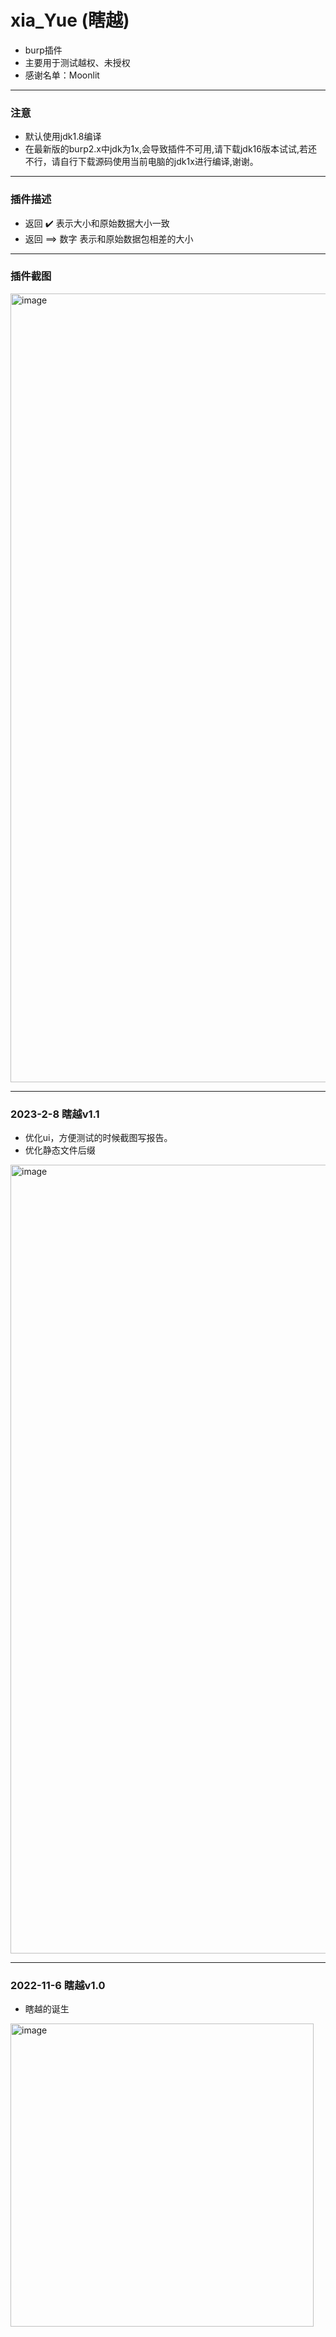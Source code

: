 # xia_Yue (瞎越)

* burp插件
* 主要用于测试越权、未授权
* 感谢名单：Moonlit


**********

### 注意
* 默认使用jdk1.8编译
* 在最新版的burp2.x中jdk为1x,会导致插件不可用,请下载jdk16版本试试,若还不行，请自行下载源码使用当前电脑的jdk1x进行编译,谢谢。

**********

### 插件描述
* 返回 ✔️ 表示大小和原始数据大小一致
* 返回 ==> 数字 表示和原始数据包相差的大小

**********

### 插件截图

<img width="1262" alt="image" src="https://user-images.githubusercontent.com/30351807/217506562-e60f9b3e-0449-4f81-88fe-4df33655e696.png">

************

### 2023-2-8 瞎越v1.1
* 优化ui，方便测试的时候截图写报告。
* 优化静态文件后缀

<img width="1262" alt="image" src="https://user-images.githubusercontent.com/30351807/217506562-e60f9b3e-0449-4f81-88fe-4df33655e696.png">


************

### 2022-11-6 瞎越v1.0
* 瞎越的诞生

<img width="485" alt="image" src="https://user-images.githubusercontent.com/30351807/200175816-9e821e3c-d807-41cd-b975-eeb94e174e3a.png">

